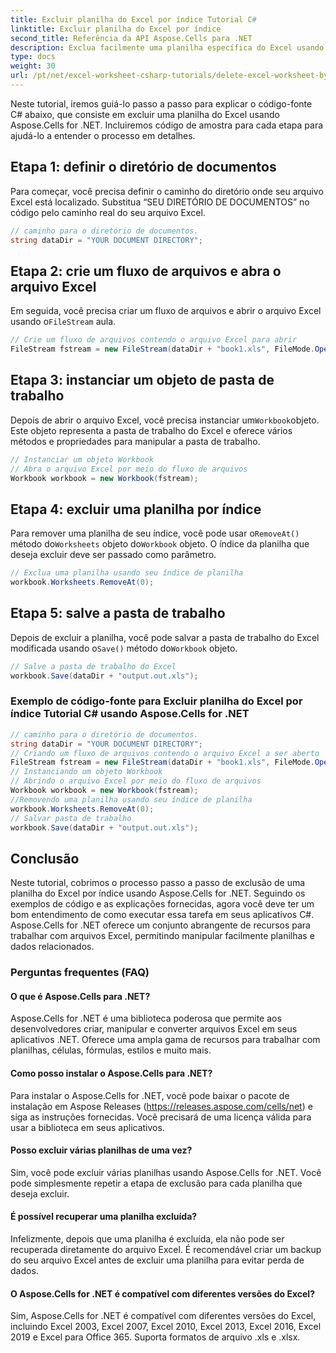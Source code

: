 ```yaml
---
title: Excluir planilha do Excel por índice Tutorial C#
linktitle: Excluir planilha do Excel por índice
second_title: Referência da API Aspose.Cells para .NET
description: Exclua facilmente uma planilha específica do Excel usando Aspose.Cells for .NET. Tutorial detalhado com exemplos de código.
type: docs
weight: 30
url: /pt/net/excel-worksheet-csharp-tutorials/delete-excel-worksheet-by-index-csharp-tutorial/
---
```

Neste tutorial, iremos guiá-lo passo a passo para explicar o código-fonte C# abaixo, que consiste em excluir uma planilha do Excel usando Aspose.Cells for .NET. Incluiremos código de amostra para cada etapa para ajudá-lo a entender o processo em detalhes.

## Etapa 1: definir o diretório de documentos

Para começar, você precisa definir o caminho do diretório onde seu arquivo Excel está localizado. Substitua “SEU DIRETÓRIO DE DOCUMENTOS” no código pelo caminho real do seu arquivo Excel.

```csharp
// caminho para o diretório de documentos.
string dataDir = "YOUR DOCUMENT DIRECTORY";
```

## Etapa 2: crie um fluxo de arquivos e abra o arquivo Excel

 Em seguida, você precisa criar um fluxo de arquivos e abrir o arquivo Excel usando o`FileStream` aula.

```csharp
// Crie um fluxo de arquivos contendo o arquivo Excel para abrir
FileStream fstream = new FileStream(dataDir + "book1.xls", FileMode.Open);
```

## Etapa 3: instanciar um objeto de pasta de trabalho

 Depois de abrir o arquivo Excel, você precisa instanciar um`Workbook`objeto. Este objeto representa a pasta de trabalho do Excel e oferece vários métodos e propriedades para manipular a pasta de trabalho.

```csharp
// Instanciar um objeto Workbook
// Abra o arquivo Excel por meio do fluxo de arquivos
Workbook workbook = new Workbook(fstream);
```

## Etapa 4: excluir uma planilha por índice

 Para remover uma planilha de seu índice, você pode usar o`RemoveAt()` método do`Worksheets` objeto do`Workbook` objeto. O índice da planilha que deseja excluir deve ser passado como parâmetro.

```csharp
// Exclua uma planilha usando seu índice de planilha
workbook.Worksheets.RemoveAt(0);
```

## Etapa 5: salve a pasta de trabalho

 Depois de excluir a planilha, você pode salvar a pasta de trabalho do Excel modificada usando o`Save()` método do`Workbook` objeto.

```csharp
// Salve a pasta de trabalho do Excel
workbook.Save(dataDir + "output.out.xls");
```


### Exemplo de código-fonte para Excluir planilha do Excel por índice Tutorial C# usando Aspose.Cells for .NET 
```csharp
// caminho para o diretório de documentos.
string dataDir = "YOUR DOCUMENT DIRECTORY";
// Criando um fluxo de arquivos contendo o arquivo Excel a ser aberto
FileStream fstream = new FileStream(dataDir + "book1.xls", FileMode.Open);
// Instanciando um objeto Workbook
// Abrindo o arquivo Excel por meio do fluxo de arquivos
Workbook workbook = new Workbook(fstream);
//Removendo uma planilha usando seu índice de planilha
workbook.Worksheets.RemoveAt(0);
// Salvar pasta de trabalho
workbook.Save(dataDir + "output.out.xls");
```

## Conclusão

Neste tutorial, cobrimos o processo passo a passo de exclusão de uma planilha do Excel por índice usando Aspose.Cells for .NET. Seguindo os exemplos de código e as explicações fornecidas, agora você deve ter um bom entendimento de como executar essa tarefa em seus aplicativos C#. Aspose.Cells for .NET oferece um conjunto abrangente de recursos para trabalhar com arquivos Excel, permitindo manipular facilmente planilhas e dados relacionados.

### Perguntas frequentes (FAQ)

#### O que é Aspose.Cells para .NET?

Aspose.Cells for .NET é uma biblioteca poderosa que permite aos desenvolvedores criar, manipular e converter arquivos Excel em seus aplicativos .NET. Oferece uma ampla gama de recursos para trabalhar com planilhas, células, fórmulas, estilos e muito mais.

#### Como posso instalar o Aspose.Cells para .NET?

Para instalar o Aspose.Cells for .NET, você pode baixar o pacote de instalação em Aspose Releases (https://releases.aspose.com/cells/net) e siga as instruções fornecidas. Você precisará de uma licença válida para usar a biblioteca em seus aplicativos.

#### Posso excluir várias planilhas de uma vez?

Sim, você pode excluir várias planilhas usando Aspose.Cells for .NET. Você pode simplesmente repetir a etapa de exclusão para cada planilha que deseja excluir.

#### É possível recuperar uma planilha excluída?

Infelizmente, depois que uma planilha é excluída, ela não pode ser recuperada diretamente do arquivo Excel. É recomendável criar um backup do seu arquivo Excel antes de excluir uma planilha para evitar perda de dados.

#### O Aspose.Cells for .NET é compatível com diferentes versões do Excel?

Sim, Aspose.Cells for .NET é compatível com diferentes versões do Excel, incluindo Excel 2003, Excel 2007, Excel 2010, Excel 2013, Excel 2016, Excel 2019 e Excel para Office 365. Suporta formatos de arquivo .xls e .xlsx.